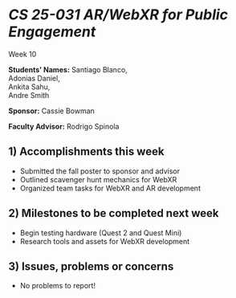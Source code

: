 
# *CS 25-031 AR/WebXR for Public Engagement*
Week 10

**Students' Names:**
Santiago Blanco,  
Adonias Daniel,  
Ankita Sahu,  
Andre Smith  

**Sponsor:**
Cassie Bowman  

**Faculty Advisor:**
Rodrigo Spinola  

## 1) Accomplishments this week ##
   - Submitted the fall poster to sponsor and advisor
   - Outlined scavenger hunt mechanics for WebXR
   - Organized team tasks for WebXR and AR development

## 2) Milestones to be completed next week ##
   - Begin testing hardware (Quest 2 and Quest Mini)
   - Research tools and assets for WebXR development

## 3) Issues, problems or concerns ##
   - No problems to report!


